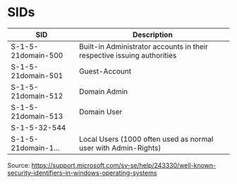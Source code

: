 # SIDs
| SID | Description |
| --- | --- |
| S-1-5-21domain-500 | Built-in Administrator accounts in their respective issuing authorities |
| S-1-5-21domain-501 | Guest-Account |
| S-1-5-21domain-512 | Domain Admin |
| S-1-5-21domain-513 | Domain User |
| S-1-5-32-544 |
| S-1-5-21domain-1... | Local Users (1000 often used as normal user with Admin-Rights) |

Source: https://support.microsoft.com/sv-se/help/243330/well-known-security-identifiers-in-windows-operating-systems